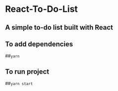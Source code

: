 # React-To-Do-List

## A simple to-do list built with React

## To add dependencies

##`yarn`

## To run project

##`yarn start`
